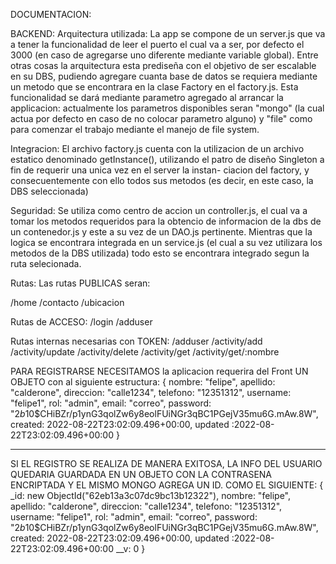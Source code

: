 DOCUMENTACION:

BACKEND:
Arquitectura utilizada: La app se compone de un server.js que va a tener la funcionalidad de leer el puerto
el cual va a ser, por defecto el 3000 (en caso de agregarse uno diferente mediante variable global).
 Entre otras cosas la arquitectura esta prediseña con el objetivo de ser escalable en su DBS, pudiendo
agregare cuanta base de datos se requiera mediante un metodo que se encontrara en la clase Factory en el
factory.js. Esta funcionalidad se dará mediante parametro agregado al arrancar la applicacion: actualmente los
parametros disponibles seran "mongo" (la cual actua por defecto en caso de no colocar parametro alguno) y 
"file" como para comenzar el trabajo mediante el manejo de file system.

Integracion: El archivo factory.js cuenta con la utilizacion de un archivo estatico denominado
getInstance(), utilizando el patro de diseño Singleton a fin de requerir una unica vez en el server la instan-
ciacion del factory, y consecuentemente con ello todos sus metodos (es decir, en este caso, la DBS seleccionada)

Seguridad: Se utiliza como centro de accion un controller.js, el cual va a tomar los metodos requeridos para 
la obtencio de informacion de la dbs de un contenedor.js y este a su vez de un DAO.js pertinente. Mientras que
la logica se encontrara integrada en un service.js (el cual a su vez utilizara los metodos de la DBS utilizada)
todo esto se encontrara integrado segun la ruta selecionada.

Rutas: Las rutas PUBLICAS seran:

/home
/contacto
/ubicacion

Rutas de ACCESO:
/login
/adduser


Rutas internas necesarias con TOKEN:
/adduser
/activity/add
/activity/update
/activity/delete
/activity/get
/activity/get/:nombre

PARA REGISTRARSE NECESITAMOS la aplicacion requerira del Front UN OBJETO con al siguiente estructura:
{
    nombre: "felipe",
    apellido: "calderone",
    direccion: "calle1234",
    telefono: "12351312",
    username: "felipe1",
    rol: "admin",
    email: "correo",
    password: "$2b$10$CHiBZr/p1ynG3qolZw6y8eolFUiNGr3qBC1PGejV35mu6G.mAw.8W",
    created: 2022-08-22T23:02:09.496+00:00,
    updated :2022-08-22T23:02:09.496+00:00
}
___________________________________________________________________

SI EL REGISTRO SE REALIZA DE MANERA EXITOSA, LA INFO DEL USUARIO QUEDARIA GUARDADA EN UN OBJETO
CON LA CONTRASENA ENCRIPTADA Y EL MISMO MONGO AGREGA UN ID. COMO EL SIGUIENTE:
{
    _id: new ObjectId("62eb13a3c07dc9bc13b12322"),
    nombre: "felipe",
    apellido: "calderone",
    direccion: "calle1234",
    telefono: "12351312",
    username: "felipe1",
    rol: "admin",
    email: "correo",
    password: "$2b$10$CHiBZr/p1ynG3qolZw6y8eolFUiNGr3qBC1PGejV35mu6G.mAw.8W",
    created: 2022-08-22T23:02:09.496+00:00,
    updated :2022-08-22T23:02:09.496+00:00
  __v: 0
}